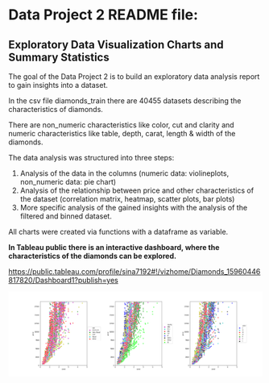 Data Project 2 README file: 
======================

Exploratory Data Visualization Charts and Summary Statistics
---------------------------------------------------------------------------

The goal of the Data Project 2 is to build an exploratory data analysis report to gain insights into a  dataset.

In the csv file diamonds_train there are 40455 datasets describing the characteristics of diamonds.

There are non_numeric characteristics like color, cut and clarity and numeric characteristics like
table, depth, carat, length & width of the diamonds. 

The data analysis was structured into three steps:

1.  Analysis of the data in the columns (numeric data: violineplots, non_numeric data: pie chart)
2.  Analysis of the relationship between  price and  other characteristics of the dataset (correlation matrix, heatmap, scatter  plots, bar plots)
3.  More specific analysis of the gained insights with the analysis of the filtered and binned dataset.

All charts were created via functions with a dataframe as variable.  

**In Tableau public there is an interactive dashboard, where the characteristics of the diamonds can be explored.**

https://public.tableau.com/profile/sina7192#!/vizhome/Diamonds_15960446817820/Dashboard1?publish=yes


![scatter_carat_price](./scatter_carat_price.png "Sample graph: scatter: carat vs. price")




